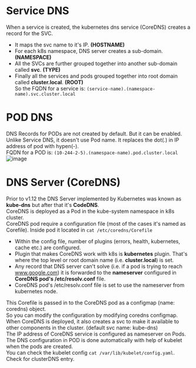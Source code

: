 # Service DNS
When a service is created, the kubernetes dns service (CoreDNS) creates a record for the SVC. <br />
  - It maps the svc name to it's IP. **(HOSTNAME)** <br />
  - For each k8s namespace, DNS server creates a sub-domain. **(NAMESPACE)** <br />
  - All the SVCs are further grouped together into another sub-domain called **svc**. **(TYPE)** <br />
  - Finally all the services and pods grouped together into root domain called **cluster.local**. **(ROOT)** <br />
So the FQDN for a service is: ```(service-name).(namespace-name).svc.cluster.local``` <br />

# POD DNS
DNS Records for PODs are not created by default. But it can be enabled. <br />
Unlike Service DNS, it doesn't use Pod name. It replaces the dot(.) in IP address of pod with hypen(-).  <br />
FQDN for a POD is: ```(10-244-2-5).(namespace-name).pod.cluster.local``` <br />
![image](https://github.com/biswajitsamal59/linux/assets/61880328/4320870b-a103-440f-942d-e51c4e69baec)

# DNS Server (CoreDNS)
Prior to v1.12 the DNS Server implemented by Kubernetes was known as **kube-dns** but after that it's **CodeDNS**. <br />
CoreDNS is deployed as a Pod in the kube-system namespace in k8s cluster. <br />
CoreDNS pod require a configuration file (most of the cases it's named as Corefile). Inside pod it located in ``` cat /etc/coredns/Corefile ``` <br />
  - Within the config file, number of plugins (errors, health, kubernetes, cache etc.) are configured. <br />
  - Plugin that makes CoreDNS work with k8s is **kubernetes** plugin. That's where the top level or root domain name (i.e. **cluster.local**) is set. <br />
  - Any record that DNS server can't solve (i.e. if a pod is trying to reach www.google.com) it is forwarded to the **nameserver** configured in **CoreDNS pod's /etc/resolv.conf** file. <br />
  - CoreDNS pod's /etc/resolv.conf file is set to use the nameserver from kubernetes node. <br />
  
This Corefile is passed in to the CoreDNS pod as a configmap (name: coredns) object. <br />
So you can modify the configuration by modifying coredns configmap. <br />
When CoreDNS is deployed, it also creates a svc to make it available to other components in the cluster. (default svc name: kube-dns) <br />
The IP address of CoreDNS service is configured as nameserver on Pods. <br />
The DNS configuration in POD is done automatically with help of kubelet when the pods are created. <br />
You can check the kubelet config ``` cat /var/lib/kubelet/config.yaml ```. Check for clusterDNS entry. <br />
